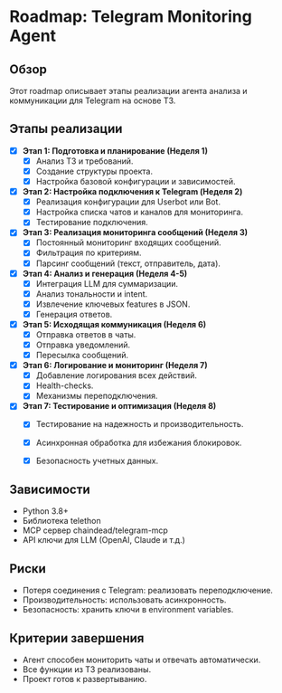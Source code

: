 # Roadmap: Telegram Monitoring Agent

## Обзор
Этот roadmap описывает этапы реализации агента анализа и коммуникации для Telegram на основе ТЗ.

## Этапы реализации

- [x] **Этап 1: Подготовка и планирование (Неделя 1)**
  - [x] Анализ ТЗ и требований.
  - [x] Создание структуры проекта.
  - [x] Настройка базовой конфигурации и зависимостей.

- [x] **Этап 2: Настройка подключения к Telegram (Неделя 2)**
  - [x] Реализация конфигурации для Userbot или Bot.
  - [x] Настройка списка чатов и каналов для мониторинга.
  - [x] Тестирование подключения.

- [x] **Этап 3: Реализация мониторинга сообщений (Неделя 3)**
  - [x] Постоянный мониторинг входящих сообщений.
  - [x] Фильтрация по критериям.
  - [x] Парсинг сообщений (текст, отправитель, дата).

- [x] **Этап 4: Анализ и генерация (Неделя 4-5)**
  - [x] Интеграция LLM для суммаризации.
  - [x] Анализ тональности и intent.
  - [x] Извлечение ключевых features в JSON.
  - [x] Генерация ответов.

- [x] **Этап 5: Исходящая коммуникация (Неделя 6)**
  - [x] Отправка ответов в чаты.
  - [x] Отправка уведомлений.
  - [x] Пересылка сообщений.

- [x] **Этап 6: Логирование и мониторинг (Неделя 7)**
  - [x] Добавление логирования всех действий.
  - [x] Health-checks.
  - [x] Механизмы переподключения.

- [x] **Этап 7: Тестирование и оптимизация (Неделя 8)**
  - [x] Тестирование на надежность и производительность.
  - [x] Асинхронная обработка для избежания блокировок.
  - [x] Безопасность учетных данных.


## Зависимости
- Python 3.8+
- Библиотека telethon
- MCP сервер chaindead/telegram-mcp
- API ключи для LLM (OpenAI, Claude и т.д.)

## Риски
- Потеря соединения с Telegram: реализовать переподключение.
- Производительность: использовать асинхронность.
- Безопасность: хранить ключи в environment variables.

## Критерии завершения
- Агент способен мониторить чаты и отвечать автоматически.
- Все функции из ТЗ реализованы.
- Проект готов к развертыванию.
